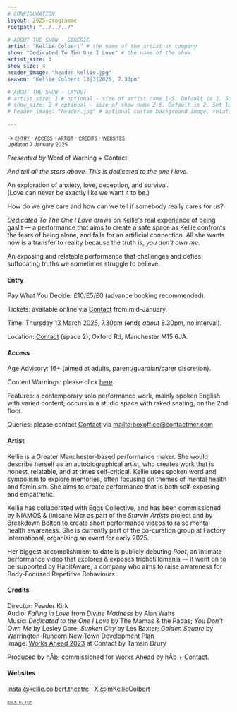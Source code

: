 ```yaml
---
# CONFIGURATION
layout: 2025-programme
rootpath: "../../../"

# ABOUT THE SHOW - GENERIC
artist: "Kellie Colbert" # the name of the artist or company
show: "Dedicated To The One I Love" # the name of the show
artist_size: 1
show_size: 4
header_image: "header_kellie.jpg"
season: "Kellie Colbert 13|3|2025, 7.30pm"

# ABOUT THE SHOW - LAYOUT
# artist_size: 1 # optional - size of artist name 1-5. Default is 1. Set longer names to lower values
# show_size: 2 # optional - size of show name 2-5. Default is 2. Set longer names to lower values
# header_image: "header.jpg" # optional custom background image, relative to current page

---
```

<span style='font-variant: small-caps'>→ [entry](/current/2025/colbert/#entry) · [access](/current/2025/colbert/#access) · [artist](/current/2025/colbert/#artist) · [credits](/current/2025/colbert/#credits) · [websites](/current/2025/colbert/#websites)</span><br><small>Updated 7 January 2025</small>        
           
*Presented by* Word of Warning + Contact          
         
*And tell all the stars above. This is dedicated to the one I love.*         
         
An exploration of anxiety, love, deception, and survival.<br>(Love can never be exactly like we want it to be.)         
         
How do we give care and how can we tell if somebody really cares for us?         
         
*Dedicated To The One I Love* draws on Kellie's real experience of being gaslit — a performance that aims to create a safe space as Kellie confronts the fears of being alone, and falls for an artificial connection. All she wants now is a transfer to reality because the truth is, *you don't own me*.         
         
An exposing and relatable performance that challenges and defies suffocating truths we sometimes struggle to believe.         
         
#### Entry          
Pay What You Decide: £10/£5/£0 (advance booking recommended).        
         
Tickets: available online via <a href="https://contactmcr.com/whats-on" target="_blank">Contact</a> from mid-January.         
         
Time: Thursday 13 March 2025, 7.30pm (ends *about* 8.30pm, no interval).         
             
Location: <a href="https://contactmcr.com/visit/getting-here" target="_blank">Contact</a> (space 2), Oxford Rd, Manchester M15 6JA.         
        
#### Access         
Age Advisory: 16+ (aimed at adults, parent/guardian/carer discretion).         
         
Content Warnings: please click [here](/warnings).         
        
Features: a contemporary solo performance work, mainly spoken English with varied content; occurs in a studio space with raked seating, on the 2nd floor.         
         
Queries: please contact <a href="https://contactmcr.com/visit/access" target="_blank">Contact</a> via <mailto:boxoffice@contactmcr.com>        
         
#### Artist        
Kellie is a Greater Manchester-based performance maker. She would describe herself as an autobiographical artist, who creates work that is honest, relatable, and at times self-critical. Kellie uses spoken word and symbolism to explore memories, often focusing on themes of mental health and feminism. She aims to create performance that is both self-exposing and empathetic.         
        
Kellie has collaborated with Eggs Collective, and has been commissioned by NIAMOS & (in)sane Mcr as part of the *Starvin Artists* project and by Breakdown Bolton to create short performance videos to raise mental health awareness. She is currently part of the co-curation group at Factory International, organising an event for early 2025.        
         
Her biggest accomplishment to date is publicly debuting *Root*, an intimate performance video that explores & exposes trichotillomania — it went on to be supported by HabitAware, a company who aims to raise awareness for Body-Focused Repetitive Behaviours.         
         
#### Credits         
Director: Peader Kirk<br>Audio: *Falling in Love* from *Divine Madness* by Alan Watts<br>Music: *Dedicated to the One I Love* by The Mamas & the Papas; *You Don't Own Me* by Lesley Gore; *Sunken City* by Les Baxter; *Golden Square* by Warrington-Runcorn New Town Development Plan<br>Image: [Works Ahead 2023](/archive/2023-worksahead/colbert) at Contact by Tamsin Drury          
         
Produced by [hÅb](/hab); commissioned for [Works Ahead](/hab/worksahead) by [hÅb](/hab) + <a href="https://contactmcr.com" target="_blank">Contact</a>.         
         
#### Websites          
<a href="https://instagram.com/kellie.colbert.theatre" target="_blank">Insta @kellie.colbert.theatre</a> · <a href="https://x.com/imKellieColbert" target="_blank">X @imKellieColbert</a>         
        
<small><span style='font-variant: small-caps'>[back to top](/current/2025/colbert)</span></small>
